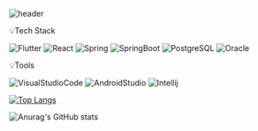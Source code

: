 
<!--<img src="https://capsule-render.vercel.app/api?type=wave&color=색상코드&height=높이&section=header&text=텍스트&fontSize=텍스트크기" />-->
![header](https://capsule-render.vercel.app/api?type=waving&color=auto&height=300&section=header&text=Hello%20World!!👋&fontSize=90)

💡Tech Stack
<!--<img src="https://img.shields.io/badge/${아이콘}-${색상}?style=${뱃지스타일}&logo=${텍스트}&logoColor=${텍스트 색상}"/></a>&nbsp
![Flutter](https://img.shields.io/badge/Flutter-%2302569B.svg?style=for-the-badge&logo=Flutter&logoColor=white)
![Spring](https://img.shields.io/badge/spring-%236DB33F.svg?style=for-the-badge&logo=spring&logoColor=white)
![Postgres](https://img.shields.io/badge/postgres-%23316192.svg?style=for-the-badge&logo=postgresql&logoColor=white)
-->
![Flutter](https://img.shields.io/badge/Flutter-02569B.svg?logo=Flutter&logoColor=white)
![React](https://img.shields.io/badge/React-61DAFB.svg?logo=React&logoColor=white)
![Spring](https://img.shields.io/badge/Spring-6DB33F.svg?logo=Spring&logoColor=white)
![SpringBoot](https://img.shields.io/badge/SpringBoot-6DB33F.svg?logo=SpringBoot&logoColor=white)
![PostgreSQL](https://img.shields.io/badge/PostgreSQL-4169E1.svg?logo=PostgreSQL&logoColor=white)
![Oracle](https://img.shields.io/badge/Oracle-f80000.svg?logo=Oracle&logoColor=white)


💡Tools

![VisualStudioCode](https://img.shields.io/badge/Visual%20Studio%20Code-007ACC.svg?logo=VisualStudioCode&logoColor=white)
![AndroidStudio](https://img.shields.io/badge/Android%20Studio-3DDC84.svg?logo=AndroidStudio&logoColor=white)
![Intellij](https://img.shields.io/badge/IntelliJ-000000.svg?logo=IntellijIDEA&logoColor=white)


<!-- 가장 많이 사용하는 언어 -->
[![Top Langs](https://github-readme-stats.vercel.app/api/top-langs/?username=ktvaart&langs_count=8)](https://github.com/ktvaart/github-readme-stats)

<!-- Github stats -->
![Anurag's GitHub stats](https://github-readme-stats.vercel.app/api?username=ktvaart&show_icons=true&theme=radical)

<!--
**ktvaart/ktvaart** is a ✨ _special_ ✨ repository because its `README.md` (this file) appears on your GitHub profile.

Here are some ideas to get you started:

- 🔭 I’m currently working on ...
- 🌱 I’m currently learning ...
- 👯 I’m looking to collaborate on ...
- 🤔 I’m looking for help with ...
- 💬 Ask me about ...
- 📫 How to reach me: ...
- 😄 Pronouns: ...
- ⚡ Fun fact: ...
-->
